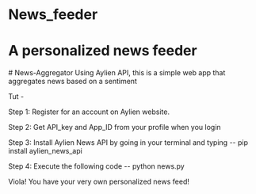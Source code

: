 # News_feeder
<html>

  <h1>A personalized news feeder</h1>
    <body>
    # News-Aggregator
Using Aylien API, this is a simple web app that aggregates news based on a sentiment

Tut - 

Step 1: Register for an account on Aylien website.

Step 2: Get API_key and App_ID from your profile when you login

Step 3: Install Aylien News API by going in your terminal and typing -- pip install aylien_news_api

Step 4: Execute the  following code -- python news.py

Viola! You have your very own personalized news feed!
</body>

</html>


